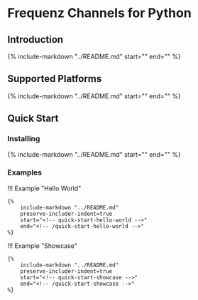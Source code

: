 # Frequenz Channels for Python

## Introduction

{%
   include-markdown "../README.md"
   start="<!-- introduction -->"
   end="<!-- /introduction -->"
%}

## Supported Platforms

{%
   include-markdown "../README.md"
   start="<!-- supported-platforms -->"
   end="<!-- /supported-platforms -->"
%}

## Quick Start

### Installing

{%
   include-markdown "../README.md"
   start="<!-- quick-start-installing -->"
   end="<!-- /quick-start-installing -->"
%}

### Examples

!!! Example "Hello World"

    {%
        include-markdown "../README.md"
        preserve-includer-indent=true
        start="<!-- quick-start-hello-world -->"
        end="<!-- /quick-start-hello-world -->"
    %}

!!! Example "Showcase"

    {%
        include-markdown "../README.md"
        preserve-includer-indent=true
        start="<!-- quick-start-showcase -->"
        end="<!-- /quick-start-showcase -->"
    %}
